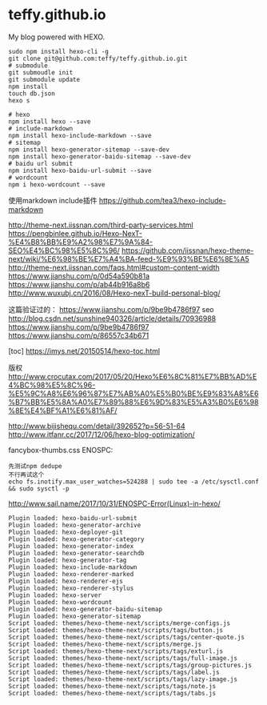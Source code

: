 # teffy.github.io
My blog powered with HEXO.

```
sudo npm install hexo-cli -g 
git clone git@github.com:teffy/teffy.github.io.git
# submodule
git submoudle init
git submodule update
npm install
touch db.json
hexo s

# hexo
npm install hexo --save
# include-markdown
npm install hexo-include-markdown --save
# sitemap
npm install hexo-generator-sitemap --save-dev
npm install hexo-generator-baidu-sitemap --save-dev
# baidu url submit
npm install hexo-baidu-url-submit --save
# wordcount
npm i hexo-wordcount --save
```

使用markdown include插件
https://github.com/tea3/hexo-include-markdown

http://theme-next.iissnan.com/third-party-services.html
https://pengbinlee.github.io/Hexo-NexT-%E4%B8%BB%E9%A2%98%E7%9A%84-SEO%E4%BC%98%E5%8C%96/
https://github.com/iissnan/hexo-theme-next/wiki/%E6%98%BE%E7%A4%BA-feed-%E9%93%BE%E6%8E%A5
http://theme-next.iissnan.com/faqs.html#custom-content-width
https://www.jianshu.com/p/0d54a590b81a
https://www.jianshu.com/p/ab44b916a8b6
http://www.wuxubj.cn/2016/08/Hexo-nexT-build-personal-blog/


这篇验证过的：
https://www.jianshu.com/p/9be9b4786f97
seo
http://blog.csdn.net/sunshine940326/article/details/70936988
https://www.jianshu.com/p/9be9b4786f97
https://www.jianshu.com/p/86557c34b671

[toc]
https://imys.net/20150514/hexo-toc.html


版权
http://www.crocutax.com/2017/05/20/Hexo%E6%8C%81%E7%BB%AD%E4%BC%98%E5%8C%96-%E5%9C%A8%E6%96%87%E7%AB%A0%E5%B0%BE%E9%83%A8%E6%B7%BB%E5%8A%A0%E7%89%88%E6%9D%83%E5%A3%B0%E6%98%8E%E4%BF%A1%E6%81%AF/

http://www.bijishequ.com/detail/392652?p=56-51-64
http://www.itfanr.cc/2017/12/06/hexo-blog-optimization/

fancybox-thumbs.css ENOSPC:
```
先测试npm dedupe
不行再试这个
echo fs.inotify.max_user_watches=524288 | sudo tee -a /etc/sysctl.conf && sudo sysctl -p
```
http://www.sail.name/2017/10/31/ENOSPC-Error(Linux)-in-hexo/


```
Plugin loaded: hexo-baidu-url-submit
Plugin loaded: hexo-generator-archive
Plugin loaded: hexo-deployer-git
Plugin loaded: hexo-generator-category
Plugin loaded: hexo-generator-index
Plugin loaded: hexo-generator-searchdb
Plugin loaded: hexo-generator-tag
Plugin loaded: hexo-include-markdown
Plugin loaded: hexo-renderer-marked
Plugin loaded: hexo-renderer-ejs
Plugin loaded: hexo-renderer-stylus
Plugin loaded: hexo-server
Plugin loaded: hexo-wordcount
Plugin loaded: hexo-generator-baidu-sitemap
Plugin loaded: hexo-generator-sitemap
Script loaded: themes/hexo-theme-next/scripts/merge-configs.js
Script loaded: themes/hexo-theme-next/scripts/tags/button.js
Script loaded: themes/hexo-theme-next/scripts/tags/center-quote.js
Script loaded: themes/hexo-theme-next/scripts/merge.js
Script loaded: themes/hexo-theme-next/scripts/tags/exturl.js
Script loaded: themes/hexo-theme-next/scripts/tags/full-image.js
Script loaded: themes/hexo-theme-next/scripts/tags/group-pictures.js
Script loaded: themes/hexo-theme-next/scripts/tags/label.js
Script loaded: themes/hexo-theme-next/scripts/tags/lazy-image.js
Script loaded: themes/hexo-theme-next/scripts/tags/note.js
Script loaded: themes/hexo-theme-next/scripts/tags/tabs.js
```
